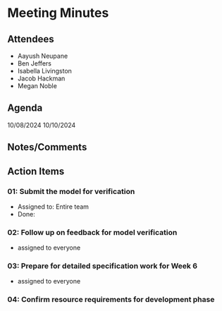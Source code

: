# Meeting Minutes

##  Attendees
* Aayush Neupane
* Ben Jeffers
* Isabella Livingston
* Jacob Hackman
* Megan Noble

##  Agenda
10/08/2024
10/10/2024



##  Notes/Comments

##  Action Items

###  01:  Submit the model for verification
- Assigned to: Entire team
- Done: 

###  02:  Follow up on feedback for model verification
- assigned to everyone

###  03:  Prepare for detailed specification work for Week 6
- assigned to everyone

###  04:  Confirm resource requirements for development phase